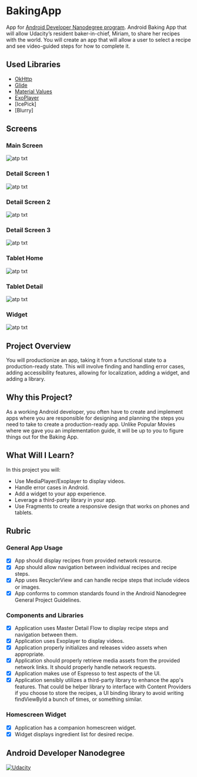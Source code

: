 # BakingApp 
App for [Android Developer Nanodegree program](https://www.udacity.com/course/android-developer-nanodegree--nd801). 
Android Baking App that will allow Udacity’s resident baker-in-chief, Miriam, to share her recipes with the world. You will create an app that will allow a user to select a recipe and see video-guided steps for how to complete it.

## Used Libraries
* [OkHttp](https://github.com/square/okhttp)
* [Glide](https://github.com/bumptech/glide)
* [Material Values](https://github.com/AoDevBlue/MaterialValues)
* [ExoPlayer](https://github.com/google/ExoPlayer)
* [IcePick]
* [Blurry]

## Screens

### Main Screen
![atp txt](https://github.com/shahshail/BakingApp/blob/master/Screenshots/device_home.png)

### Detail Screen 1
![atp txt](https://github.com/shahshail/BakingApp/blob/master/Screenshots/device_detail.png)

### Detail Screen 2
![atp txt](https://github.com/shahshail/BakingApp/blob/master/Screenshots/device_detail_detail.png)

### Detail Screen 3
![atp txt](https://github.com/shahshail/BakingApp/blob/master/Screenshots/device_detail_detail2.png)

### Tablet Home
![atp txt](https://github.com/shahshail/BakingApp/blob/master/Screenshots/tablet_home.png)

### Tablet Detail
![atp txt](https://github.com/shahshail/BakingApp/blob/master/Screenshots/tablet_detail.png)

### Widget
![atp txt](https://github.com/shahshail/BakingApp/blob/master/Screenshots/tablet_widget.png)

## Project Overview
You will productionize an app, taking it from a functional state to a production-ready state. This will involve finding and handling error cases, adding accessibility features, allowing for localization, adding a widget, and adding a library.

## Why this Project?
As a working Android developer, you often have to create and implement apps where you are responsible for designing and planning the steps you need to take to create a production-ready app. Unlike Popular Movies where we gave you an implementation guide, it will be up to you to figure things out for the Baking App.

## What Will I Learn?
In this project you will:
* Use MediaPlayer/Exoplayer to display videos.
* Handle error cases in Android.
* Add a widget to your app experience.
* Leverage a third-party library in your app.
* Use Fragments to create a responsive design that works on phones and tablets.

## Rubric

### General App Usage
- [x] App should display recipes from provided network resource.
- [x] App should allow navigation between individual recipes and recipe steps.
- [x] App uses RecyclerView and can handle recipe steps that include videos or images.
- [x] App conforms to common standards found in the Android Nanodegree General Project Guidelines.

### Components and Libraries
- [x] Application uses Master Detail Flow to display recipe steps and navigation between them.
- [x] Application uses Exoplayer to display videos.
- [x] Application properly initializes and releases video assets when appropriate.
- [x] Application should properly retrieve media assets from the provided network links. It should properly handle network requests.
- [x] Application makes use of Espresso to test aspects of the UI.
- [x] Application sensibly utilizes a third-party library to enhance the app's features. That could be helper library to interface with Content Providers if you choose to store the recipes, a UI binding library to avoid writing findViewById a bunch of times, or something similar.

### Homescreen Widget
- [x] Application has a companion homescreen widget.
- [x] Widget displays ingredient list for desired recipe.

## Android Developer Nanodegree
[![Udacity](https://cloud.githubusercontent.com/assets/3719141/14508774/c7f6cbce-01d1-11e6-9daf-02bcd10b6400.jpeg)](https://www.udacity.com/course/android-developer-nanodegree--nd801)

